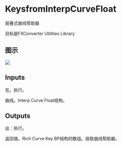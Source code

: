# KeysfromInterpCurveFloat

层叠式曲线帮助器

目标是FXConverter Utilities Library

## 图示

![]($-20221218-19031753.png)

## Inputs

在。执行。

曲线。Interp Curve Float结构。  

## Outputs

出：执行。

返回值。Rich Curve Key BP结构的数组。级联曲线帮助器。
